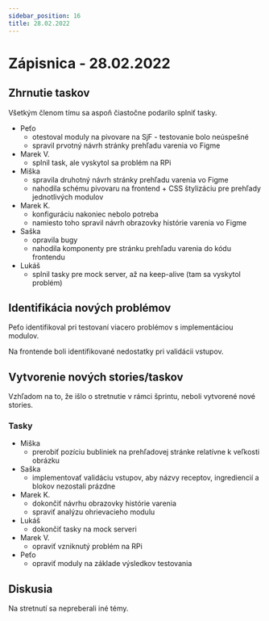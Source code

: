 ```yaml
---
sidebar_position: 16
title: 28.02.2022
---
```



# Zápisnica - 28.02.2022

## Zhrnutie taskov

Všetkým členom tímu sa aspoň čiastočne podarilo splniť tasky.

- Peťo
   - otestoval moduly na pivovare na SjF - testovanie bolo neúspešné
   - spravil prvotný návrh stránky prehľadu varenia vo Figme
- Marek V.
   - splnil task, ale vyskytol sa problém na RPi
- Miška 
   - spravila druhotný návrh stránky prehľadu varenia vo Figme
   - nahodila schému pivovaru na frontend + CSS štylizáciu pre prehľady jednotlivých modulov
- Marek K.
   - konfiguráciu nakoniec nebolo potreba
   - namiesto toho spravil návrh obrazovky histórie varenia vo Figme
- Saška
   - opravila bugy
   - nahodila komponenty pre stránku prehľadu varenia do kódu frontendu
- Lukáš
   - splnil tasky pre mock server, až na keep-alive (tam sa vyskytol problém)


## Identifikácia nových problémov

Peťo identifikoval pri testovaní viacero problémov s implementáciou modulov. 

Na frontende boli identifikované nedostatky pri validácii vstupov.

## Vytvorenie nových stories/taskov

Vzhľadom na to, že išlo o stretnutie v rámci šprintu, neboli vytvorené nové stories.


### Tasky

- Miška
    - prerobiť pozíciu bubliniek na prehľadovej stránke relatívne k veľkosti obrázku
- Saška
    - implementovať validáciu vstupov, aby názvy receptov, ingrediencií a blokov nezostali prázdne
- Marek K.
    - dokončiť návrhu obrazovky histórie varenia
    - spraviť analýzu ohrievacieho modulu
- Lukáš
    - dokončiť tasky na mock serveri
- Marek V.
    - opraviť vzniknutý problém na RPi
- Peťo
    - opraviť moduly na základe výsledkov testovania

## Diskusia

Na stretnutí sa nepreberali iné témy.
